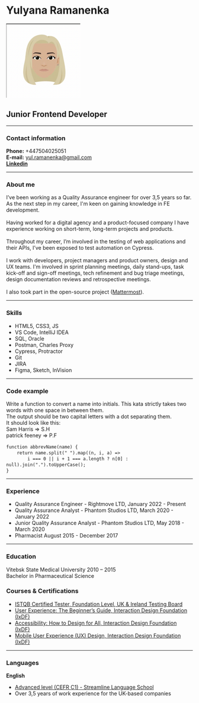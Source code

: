# Yulyana Ramanenka 
<img src="assets/images/avatar.png" width="200" height="200" />

## Junior Frontend Developer

<hr>

### Contact information
**Phone:** +447504025051\
**E-mail:** yul.ramanenka@gmail.com\
**[Linkedin](https://www.linkedin.com/in/yulyana-ramanenka/)**

<hr>

### About me

I’ve been working as a Quality Assurance engineer for over 3,5 years so far. As the next step in my career, I'm keen on gaining knowledge in FE development.\
\
Having worked for a digital agency and a product-focused company I have experience working on short-term, long-term
projects and products.\
\
Throughout my career, I’m involved in the testing of web applications and their APIs, I’ve been exposed to test automation on Cypress.\
\
I work with developers, project managers and product owners, design and UX teams. I'm involved in sprint planning meetings, daily stand-ups, task kick-off and sign-off meetings, tech refinement and bug triage meetings, design documentation reviews and retrospective meetings.\
\
I also took part in the open-source project ([Mattermost](https://github.com/yulyanaR)).

<hr>

### Skills

* HTML5, CSS3, JS
* VS Code, IntelliJ IDEA
* SQL, Oracle
* Postman, Charles Proxy
* Cypress, Protractor
* Git
* JIRA
* Figma, Sketch, InVision

<hr>

### Code example
Write a function to convert a name into initials. This kata strictly takes two words with one space in between them.\
The output should be two capital letters with a dot separating them.\
It should look like this:\
Sam Harris => S.H\
patrick feeney => P.F
```
function abbrevName(name) {
    return name.split(" ").map((n, i, a) =>
        i === 0 || i + 1 === a.length ? n[0] : null).join(".").toUpperCase();
}
```

<hr>

### Experience
* Quality Assurance Engineer - Rightmove LTD, January 2022 - Present
* Quality Assurance Analyst - Phantom Studios LTD, March 2020 - January 2022
* Junior Quality Assurance Analyst - Phantom Studios LTD, May 2018 - March 2020
* Pharmacist August 2015 - December 2017

<hr>

### Education
Vitebsk State Medical University 2010 – 2015\
Bachelor in Pharmaceutical Science
### Courses & Certifications
* [ISTQB Certified Tester, Foundation Level, UK & Ireland Testing Board](http://scr.istqb.org/?name=&number=19-CTFL-168101-06&orderBy=relevancy&orderDirection=&dateStart=&dateEnd=&expiryStart=&expiryEnd=&certificationBody=&examProvider=&certificationLevel=&country=&resultsPerPage=10)
* [User Experience: The Beginner’s Guide,  Interaction Design Foundation (IxDF)](https://www.interaction-design.org/yulyana-ramanenka/certificate/course/dae7edbe-3053-463d-b861-096369e27365)
* [Accessibility: How to Design for All, Interaction Design Foundation (IxDF)](https://www.interaction-design.org/yulyana-ramanenka/certificate/course/f16f488a-ea47-4f56-ae73-b19e740c7f69)
* [Mobile User Experience (UX) Design, Interaction Design Foundation (IxDF)](https://www.interaction-design.org/yulyana-ramanenka/certificate/course/6cd3df85-2c2c-41b1-aa9e-8b69f432956b)

<hr>

### Languages
**English**
* [Advanced level (CEFR C1) - Streamline Language School](https://str.by/cert-web/uploads/certificates/4D5D5F94DF8F99B3EDBB30770AF24810.pdf)
* Over 3,5 years of work experience for the UK-based companies
